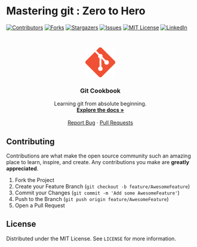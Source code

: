# Mastering git : Zero to Hero

[![Contributors][contributors-shield]][contributors-url]
[![Forks][forks-shield]][forks-url]
[![Stargazers][stars-shield]][stars-url]
[![Issues][issues-shield]][issues-url]
[![MIT License][license-shield]][license-url]
[![LinkedIn][linkedin-shield]][linkedin-url]

<!-- PROJECT LOGO -->
<br />
<p align="center">
  <a href="https://github.com/KamrulSh/git-cookbook">
    <img src="images/git.png" alt="Logo" width="80" height="80">
  </a>

  <h3 align="center">Git Cookbook</h3>

  <p align="center">
    Learning git from absolute beginning.
    <br />
    <a href="https://github.com/KamrulSh/git-cookbook"><strong>Explore the docs »</strong></a>
    <br />
    <br />
    <a href="https://github.com/KamrulSh/git-cookbook/issues">Report Bug</a>
    ·
    <a href="https://github.com/KamrulSh/git-cookbook/pulls">Pull Requests</a>
  </p>
</p>

<!-- CONTRIBUTING -->

## Contributing

Contributions are what make the open source community such an amazing place to learn, inspire, and create. Any contributions you make are **greatly appreciated**.

1. Fork the Project
2. Create your Feature Branch (`git checkout -b feature/AwesomeFeature`)
3. Commit your Changes (`git commit -m 'Add some AwesomeFeature'`)
4. Push to the Branch (`git push origin feature/AwesomeFeature`)
5. Open a Pull Request

<!-- LICENSE -->

## License

Distributed under the MIT License. See `LICENSE` for more information.

<!-- MARKDOWN LINKS & IMAGES -->

[contributors-shield]: https://img.shields.io/github/contributors/kamrulSh/repo.svg?style=for-the-badge
[contributors-url]: https://github.com/KamrulSh/git-cookbook/graphs/contributors
[forks-shield]: https://img.shields.io/github/forks/github_username/repo.svg?style=for-the-badge
[forks-url]: https://github.com/KamrulSh/git-cookbook/network/members
[stars-shield]: https://img.shields.io/github/stars/github_username/repo.svg?style=for-the-badge
[stars-url]: https://github.com/KamrulSh/git-cookbook/stargazers
[issues-shield]: https://img.shields.io/github/issues/github_username/repo.svg?style=for-the-badge
[issues-url]: https://github.com/KamrulSh/git-cookbook/issues
[license-shield]: https://img.shields.io/github/license/github_username/repo.svg?style=for-the-badge
[license-url]: https://github.com/KamrulSh/git-cookbook/blob/main/LICENSE
[linkedin-shield]: https://img.shields.io/badge/-LinkedIn-black.svg?style=for-the-badge&logo=linkedin&colorB=555
[linkedin-url]: https://linkedin.com/in/mdkamrulshahin

